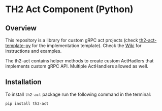 # TH2 Act Component (Python)

## Overview
This repository is a library for custom gRPC act projects (check [th2-act-template-py](https://github.com/th2-net/th2-act-template-py) 
for the implementation template). Check the [Wiki](https://github.com/th2-net/th2-act-py/wiki) for instructions and examples.

The th2-act contains helper methods to create custom 
ActHadlers that implements custom gRPC API. Multiple ActHandlers allowed as well.

## Installation
To install `th2-act` package run the following command in the terminal:
```
pip install th2-act
```
